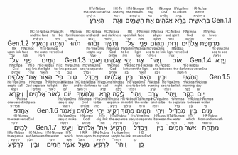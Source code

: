 <p dir="rtl"><rt>Gen.1.1</rt> <RUBY><ruby><ruby>בְּרֵאשִׁ֖ית<rt>ב·רֵאשִׁית</rt></ruby><rt>in·first</rt></ruby><rt>HR·Ncfsa</rt></RUBY> <RUBY><ruby><ruby>בָּרָ֣א<rt>בָּרָא</rt></ruby><rt>to create</rt></ruby><rt>HVqp3ms</rt></RUBY> <RUBY><ruby><ruby>אֱלֹהִ֑ים<rt>אֱלֹהִים</rt></ruby><rt>God</rt></ruby><rt>HNcmpa</rt></RUBY> <RUBY><ruby><ruby>אֵ֥ת<rt>אֵת</rt></ruby><rt>obj.</rt></ruby><rt>HTo</rt></RUBY> <RUBY><ruby><ruby>הַשָּׁמַ֖יִם<rt>ה·שָׁמַיִם</rt></ruby><rt>the·heaven</rt></ruby><rt>HTd·Ncmpa</rt></RUBY> <RUBY><ruby><ruby>וְאֵ֥ת<rt>ו·אֵת</rt></ruby><rt>and·obj.</rt></ruby><rt>HC·To</rt></RUBY> <RUBY><ruby><ruby>הָאָֽרֶץ׃<rt>ה·אֶ֫רֶץ·׃</rt></ruby><rt>the·land·verseEnd</rt></ruby><rt>HTd·Ncbsa</rt></RUBY></p>


<rt>Gen.1.2</rt> <RUBY><ruby><ruby>וְהָאָ֗רֶץ<rt>ו·ה·אֶ֫רֶץ</rt></ruby><rt>and·the·land</rt></ruby><rt>HC·Td·Ncbsa</rt></RUBY> <RUBY><ruby><ruby>הָיְתָ֥ה<rt>הָיָה</rt></ruby><rt>to be</rt></ruby><rt>HVqp3fs</rt></RUBY> <RUBY><ruby><ruby>תֹ֙הוּ֙<rt>תֹּ֫הוּ</rt></ruby><rt>formlessness</rt></ruby><rt>HNcbsa</rt></RUBY> <RUBY><ruby><ruby>וָבֹ֔הוּ<rt>ו·בֹּהוּ</rt></ruby><rt>and·void</rt></ruby><rt>HC·Ncbsa</rt></RUBY> <RUBY><ruby><ruby>וְחֹ֖שֶׁךְ<rt>ו·חֹ֫שֶׁךְ</rt></ruby><rt>and·darkness</rt></ruby><rt>HC·Ncbsa</rt></RUBY> <RUBY><ruby><ruby>עַל־<rt>עַל·־</rt></ruby><rt>upon·link</rt></ruby><rt>HR</rt></RUBY> <RUBY><ruby><ruby>פְּנֵ֣י<rt>פָּנֶה</rt></ruby><rt>face</rt></ruby><rt>HNcmpc</rt></RUBY> <RUBY><ruby><ruby>תְה֑וֹם<rt>תְּהוֹם</rt></ruby><rt>abyss</rt></ruby><rt>HNcbsa</rt></RUBY> <RUBY><ruby><ruby>וְר֣וּחַ<rt>ו·רוּחַ</rt></ruby><rt>and·spirit</rt></ruby><rt>HC·Ncbsc</rt></RUBY> <RUBY><ruby><ruby>אֱלֹהִ֔ים<rt>אֱלֹהִים</rt></ruby><rt>God</rt></ruby><rt>HNcmpa</rt></RUBY> <RUBY><ruby><ruby>מְרַחֶ֖פֶת<rt>רָחַף</rt></ruby><rt>to hover</rt></ruby><rt>HVprfsa</rt></RUBY> <RUBY><ruby><ruby>עַל־<rt>עַל·־</rt></ruby><rt>upon·link</rt></ruby><rt>HR</rt></RUBY> <RUBY><ruby><ruby>פְּנֵ֥י<rt>פָּנֶה</rt></ruby><rt>face</rt></ruby><rt>HNcmpc</rt></RUBY> <RUBY><ruby><ruby>הַמָּֽיִם׃<rt>ה·מַי·׃</rt></ruby><rt>the·water·verseEnd</rt></ruby><rt>HTd·Ncmpa</rt></RUBY>
<rt>Gen.1.3</rt> <RUBY><ruby><ruby>וַיֹּ֥אמֶר<rt>ו·אָמַר</rt></ruby><rt>seq·to say</rt></ruby><rt>Hc·Vqw3ms</rt></RUBY> <RUBY><ruby><ruby>אֱלֹהִ֖ים<rt>אֱלֹהִים</rt></ruby><rt>God</rt></ruby><rt>HNcmpa</rt></RUBY> <RUBY><ruby><ruby>יְהִ֣י<rt>הָיָה</rt></ruby><rt>to be</rt></ruby><rt>HVqi3ms</rt></RUBY> <RUBY><ruby><ruby>א֑וֹר<rt>אוֹר</rt></ruby><rt>light</rt></ruby><rt>HNcbsa</rt></RUBY> <RUBY><ruby><ruby>וַֽיְהִי־<rt>ו·הָיָה·־</rt></ruby><rt>seq·to be·link</rt></ruby><rt>Hc·Vqw3ms</rt></RUBY> <RUBY><ruby><ruby>אֽוֹר׃<rt>אוֹר·׃</rt></ruby><rt>light·verseEnd</rt></ruby><rt>HNcbsa</rt></RUBY>
<rt>Gen.1.4</rt> <RUBY><ruby><ruby>וַיַּ֧רְא<rt>ו·רָאָה</rt></ruby><rt>seq·to see</rt></ruby><rt>Hc·Vqw3ms</rt></RUBY> <RUBY><ruby><ruby>אֱלֹהִ֛ים<rt>אֱלֹהִים</rt></ruby><rt>God</rt></ruby><rt>HNcmpa</rt></RUBY> <RUBY><ruby><ruby>אֶת־<rt>אֵת·־</rt></ruby><rt>obj.·link</rt></ruby><rt>HTo</rt></RUBY> <RUBY><ruby><ruby>הָא֖וֹר<rt>ה·אוֹר</rt></ruby><rt>the·light</rt></ruby><rt>HTd·Ncbsa</rt></RUBY> <RUBY><ruby><ruby>כִּי־<rt>כִּי·־</rt></ruby><rt>for·link</rt></ruby><rt>HTc</rt></RUBY> <RUBY><ruby><ruby>ט֑וֹב<rt>טוֹב</rt></ruby><rt>pleasant</rt></ruby><rt>HVqp3ms</rt></RUBY> <RUBY><ruby><ruby>וַיַּבְדֵּ֣ל<rt>ו·בָּדַל</rt></ruby><rt>seq·to separate</rt></ruby><rt>Hc·Vhw3ms</rt></RUBY> <RUBY><ruby><ruby>אֱלֹהִ֔ים<rt>אֱלֹהִים</rt></ruby><rt>God</rt></ruby><rt>HNcmpa</rt></RUBY> <RUBY><ruby><ruby>בֵּ֥ין<rt>בַּ֫יִן</rt></ruby><rt>between</rt></ruby><rt>HNcbsc</rt></RUBY> <RUBY><ruby><ruby>הָא֖וֹר<rt>ה·אוֹר</rt></ruby><rt>the·light</rt></ruby><rt>HTd·Ncbsa</rt></RUBY> <RUBY><ruby><ruby>וּבֵ֥ין<rt>ו·בַּ֫יִן</rt></ruby><rt>and·between</rt></ruby><rt>HC·Ncbsc</rt></RUBY> <RUBY><ruby><ruby>הַחֹֽשֶׁךְ׃<rt>ה·חֹ֫שֶׁךְ·׃</rt></ruby><rt>the·darkness·verseEnd</rt></ruby><rt>HTd·Ncbsa</rt></RUBY>
<rt>Gen.1.5</rt> <RUBY><ruby><ruby>וַיִּקְרָ֨א<rt>ו·קָרָא</rt></ruby><rt>seq·to call</rt></ruby><rt>Hc·Vqw3ms</rt></RUBY> <RUBY><ruby><ruby>אֱלֹהִ֤ים׀<rt>אֱלֹהִים·׀</rt></ruby><rt>God·separate</rt></ruby><rt>HNcmpa</rt></RUBY> <RUBY><ruby><ruby>לָאוֹר֙<rt>ל·אוֹר</rt></ruby><rt>to·light</rt></ruby><rt>HRd·Ncbsa</rt></RUBY> <RUBY><ruby><ruby>י֔וֹם<rt>יוֹם</rt></ruby><rt>day</rt></ruby><rt>HNcbsa</rt></RUBY> <RUBY><ruby><ruby>וְלַחֹ֖שֶׁךְ<rt>ו·ל·חֹ֫שֶׁךְ</rt></ruby><rt>and·to·darkness</rt></ruby><rt>HC·Rd/Ncbsa</rt></RUBY> <RUBY><ruby><ruby>קָ֣רָא<rt>קָרָא</rt></ruby><rt>to call</rt></ruby><rt>HVqp3ms</rt></RUBY> <RUBY><ruby><ruby>לָ֑יְלָה<rt>לַ֫יְלָה</rt></ruby><rt>night</rt></ruby><rt>HNcbsa</rt></RUBY> <RUBY><ruby><ruby>וַֽיְהִי־<rt>ו·הָיָה·־</rt></ruby><rt>seq·to be·link</rt></ruby><rt>Hc·Vqw3ms</rt></RUBY> <RUBY><ruby><ruby>עֶ֥רֶב<rt>עֶ֫רֶב</rt></ruby><rt>evening</rt></ruby><rt>HNcbsa</rt></RUBY> <RUBY><ruby><ruby>וַֽיְהִי־<rt>ו·הָיָה·־</rt></ruby><rt>seq·to be·link</rt></ruby><rt>Hc·Vqw3ms</rt></RUBY> <RUBY><ruby><ruby>בֹ֖קֶר<rt>בֹּ֫קֶר</rt></ruby><rt>morning</rt></ruby><rt>HNcbsa</rt></RUBY> <RUBY><ruby><ruby>י֥וֹם<rt>יוֹם</rt></ruby><rt>day</rt></ruby><rt>HNcbsa</rt></RUBY> <RUBY><ruby><ruby>אֶחָֽד׃פ<rt>אֶחָד·׃·פ</rt></ruby><rt>one·verseEnd·para</rt></ruby><rt>HAcbsa</rt></RUBY>
<rt>Gen.1.6</rt> <RUBY><ruby><ruby>וַיֹּ֣אמֶר<rt>ו·אָמַר</rt></ruby><rt>seq·to say</rt></ruby><rt>Hc·Vqw3ms</rt></RUBY> <RUBY><ruby><ruby>אֱלֹהִ֔ים<rt>אֱלֹהִים</rt></ruby><rt>God</rt></ruby><rt>HNcmpa</rt></RUBY> <RUBY><ruby><ruby>יְהִ֥י<rt>הָיָה</rt></ruby><rt>to be</rt></ruby><rt>HVqi3ms</rt></RUBY> <RUBY><ruby><ruby>רָקִ֖יעַ<rt>רָקִיעַ</rt></ruby><rt>expanse</rt></ruby><rt>HNcbsa</rt></RUBY> <RUBY><ruby><ruby>בְּת֣וֹךְ<rt>ב·תָּ֫וֶךְ</rt></ruby><rt>in·midst</rt></ruby><rt>HR·Ncbsc</rt></RUBY> <RUBY><ruby><ruby>הַמָּ֑יִם<rt>ה·מַי</rt></ruby><rt>the·water</rt></ruby><rt>HTd·Ncmpa</rt></RUBY> <RUBY><ruby><ruby>וִיהִ֣י<rt>ו·הָיָה</rt></ruby><rt>and·to be</rt></ruby><rt>HC·Vqu3ms</rt></RUBY> <RUBY><ruby><ruby>מַבְדִּ֔יל<rt>בָּדַל</rt></ruby><rt>to separate</rt></ruby><rt>HVhrmsa</rt></RUBY> <RUBY><ruby><ruby>בֵּ֥ין<rt>בַּ֫יִן</rt></ruby><rt>between</rt></ruby><rt>HNcbsc</rt></RUBY> <RUBY><ruby><ruby>מַ֖יִם<rt>מַי</rt></ruby><rt>water</rt></ruby><rt>HNcmpa</rt></RUBY> <RUBY><ruby><ruby>לָמָֽיִם׃<rt>ל·מַי·׃</rt></ruby><rt>to·water·verseEnd</rt></ruby><rt>HR·Ncmpa</rt></RUBY>
<rt>Gen.1.7</rt> <RUBY><ruby><ruby>וַיַּ֣עַשׂ<rt>ו·עָשָׂה</rt></ruby><rt>seq·to make</rt></ruby><rt>Hc·Vqw3ms</rt></RUBY> <RUBY><ruby><ruby>אֱלֹהִים֮<rt>אֱלֹהִים</rt></ruby><rt>God</rt></ruby><rt>HNcmpa</rt></RUBY> <RUBY><ruby><ruby>אֶת־<rt>אֵת·־</rt></ruby><rt>obj.·link</rt></ruby><rt>HTo</rt></RUBY> <RUBY><ruby><ruby>הָרָקִיעַ֒<rt>ה·רָקִיעַ</rt></ruby><rt>the·expanse</rt></ruby><rt>HTd·Ncbsa</rt></RUBY> <RUBY><ruby><ruby>וַיַּבְדֵּ֗ל<rt>ו·בָּדַל</rt></ruby><rt>seq·to separate</rt></ruby><rt>Hc·Vhw3ms</rt></RUBY> <RUBY><ruby><ruby>בֵּ֤ין<rt>בַּ֫יִן</rt></ruby><rt>between</rt></ruby><rt>HNcbsc</rt></RUBY> <RUBY><ruby><ruby>הַמַּ֙יִם֙<rt>ה·מַי</rt></ruby><rt>the·water</rt></ruby><rt>HTd·Ncmpa</rt></RUBY> <RUBY><ruby><ruby>אֲשֶׁר֙<rt>אֲשֶׁר</rt></ruby><rt>which</rt></ruby><rt>HTr</rt></RUBY> <RUBY><ruby><ruby>מִתַּ֣חַת<rt>מ·תַּחַת</rt></ruby><rt>from·underneath</rt></ruby><rt>HR·Ncbsc</rt></RUBY> <RUBY><ruby><ruby>לָרָקִ֔יעַ<rt>ל·רָקִיעַ</rt></ruby><rt>to·expanse</rt></ruby><rt>HRd·Ncbsa</rt></RUBY> <RUBY><ruby><ruby>וּבֵ֣ין<rt>ו·בַּ֫יִן</rt></ruby><rt>and·between</rt></ruby><rt>HC·Ncbsc</rt></RUBY> <RUBY><ruby><ruby>הַמַּ֔יִם<rt>ה·מַי</rt></ruby><rt>the·water</rt></ruby><rt>HTd·Ncmpa</rt></RUBY> <RUBY><ruby><ruby>אֲשֶׁ֖ר<rt>אֲשֶׁר</rt></ruby><rt>which</rt></ruby><rt>HTr</rt></RUBY> <RUBY><ruby><ruby>מֵעַ֣ל<rt>מ·עַל</rt></ruby><rt>from·upon</rt></ruby><rt>HR·R</rt></RUBY> <RUBY><ruby><ruby>לָרָקִ֑יעַ<rt>ל·רָקִיעַ</rt></ruby><rt>to·expanse</rt></ruby><rt>HRd·Ncbsa</rt></RUBY> <RUBY><ruby><ruby>וַֽיְהִי־<rt>ו·הָיָה·־</rt></ruby><rt>seq·to be·link</rt></ruby><rt>Hc·Vqw3ms</rt></RUBY> <RUBY><ruby><ruby>כֵֽן׃<rt>כֵּן·׃</rt></ruby><rt>so·verseEnd</rt></ruby><rt>HD</rt></RUBY>
